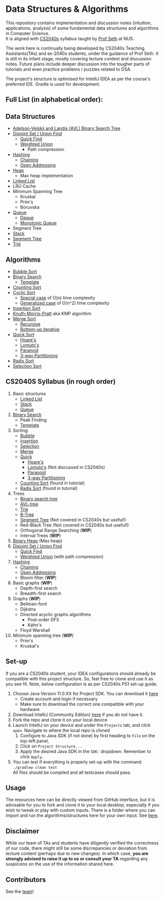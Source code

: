 # Data Structures & Algorithms

This repository contains implementation and discussion notes (intuition, applications, analysis) 
of some fundamental data structures and algorithms in Computer Science. <br>
It is aligned with [CS2040s](https://nusmods.com/courses/CS2040S/data-structures-and-algorithms) syllabus taught by 
[Prof Seth](https://www.comp.nus.edu.sg/cs/people/gilbert/) at NUS. 

The work here is continually being developed by CS2040s Teaching Assistants(TAs) and ex-2040s students, 
under the guidance of Prof Seth.
It is still in its infant stage, mostly covering lecture content and discussion notes.
Future plans include deeper discussion into the tougher parts of tutorials and even practice problems / puzzles related
to DSA.

The project's structure is optimised for IntelliJ IDEA as per the course's preferred IDE. 
Gradle is used for development.

## Full List (in alphabetical order):

## Data Structures
- [Adelson-Velskii and Landis (AVL) Binary Search Tree](src/main/java/dataStructures/avlTree)
- [Disjoint Set / Union Find](src/main/java/dataStructures/disjointSet)
    * [Quick Find](src/main/java/dataStructures/disjointSet/quickFind)
    * [Weighted Union](src/main/java/dataStructures/disjointSet/weightedUnion)
      * Path compression
- [Hashing](src/main/java/dataStructures/hashSet)
    * [Chaining](src/main/java/dataStructures/hashSet/chaining)
    * [Open Addressing](src/main/java/dataStructures/hashSet/openAddressing)
- [Heap](src/main/java/dataStructures/heap)
    * Max heap implementation 
- [Linked List](src/main/java/dataStructures/linkedList)
- LRU Cache
- Minimum Spanning Tree 
    * Kruskal
    * Prim's
    * Boruvska
- [Queue](src/main/java/dataStructures/queue)
  - [Deque](src/main/java/dataStructures/queue/Deque)
  - [Monotonic Queue](src/main/java/dataStructures/queue/monotonicQueue)
- Segment Tree
- [Stack](src/main/java/dataStructures/stack)
- [Segment Tree](src/main/java/dataStructures/segmentTree)
- [Trie](src/main/java/dataStructures/trie)

## Algorithms
- [Bubble Sort](src/main/java/algorithms/sorting/bubbleSort)
- [Binary Search](src/main/java/algorithms/binarySearch)
    * [Template](src/main/java/algorithms/binarySearch/binarySearchTemplated)
- [Counting Sort](src/main/java/algorithms/sorting/countingSort)
- [Cyclic Sort](src/main/java/algorithms/sorting/cyclicSort)
    * [Special case](src/main/java/algorithms/sorting/cyclicSort/simple) of O(n) time complexity
    * [Generalized case](src/main/java/algorithms/sorting/cyclicSort/generalised) of O(n^2) time complexity
- [Insertion Sort](src/main/java/algorithms/sorting/insertionSort)
- [Knuth-Morris-Pratt](src/main/java/algorithms/patternFinding) aka KMP algorithm
- [Merge Sort](src/main/java/algorithms/sorting/mergeSort)
    * [Recursive](src/main/java/algorithms/sorting/mergeSort/recursive)
    * [Bottom-up iterative](src/main/java/algorithms/sorting/mergeSort/iterative)
- [Quick Sort](src/main/java/algorithms/sorting/quickSort/)
    * [Hoare's](src/main/java/algorithms/sorting/quickSort/hoares)
    * [Lomuto's](src/main/java/algorithms/sorting/quickSort/lomuto)
    * [Paranoid](src/main/java/algorithms/sorting/quickSort/paranoid)
    * [3-way Partitioning](src/main/java/algorithms/sorting/quickSort/threeWayPartitioning)
- [Radix Sort](src/main/java/algorithms/sorting/radixSort)
- [Selection Sort](src/main/java/algorithms/sorting/selectionSort)

## CS2040S Syllabus (in rough order)
1. Basic structures
    * [Linked List](src/main/java/dataStructures/linkedList)
    * [Stack](src/main/java/dataStructures/stack)
    * [Queue](src/main/java/dataStructures/queue)
2. [Binary Search](src/main/java/algorithms/binarySearch)
    * Peak Finding
    * [Template](src/main/java/algorithms/binarySearch/binarySearchTemplated)
3. Sorting
    * [Bubble](src/main/java/algorithms/sorting/bubbleSort)
    * [Insertion](src/main/java/algorithms/sorting/insertionSort)
    * [Selection](src/main/java/algorithms/sorting/selectionSort)
    * [Merge](src/main/java/algorithms/sorting/mergeSort)
    * [Quick](src/main/java/algorithms/sorting/quickSort)
      * [Hoare's](src/main/java/algorithms/sorting/quickSort/hoares)
      * [Lomuto's](src/main/java/algorithms/sorting/quickSort/lomuto) (Not discussed in CS2040s)
      * [Paranoid](src/main/java/algorithms/sorting/quickSort/paranoid)
      * [3-way Partitioning](src/main/java/algorithms/sorting/quickSort/threeWayPartitioning)
    * [Counting Sort](src/main/java/algorithms/sorting/countingSort) (found in tutorial)
    * [Radix Sort](src/main/java/algorithms/sorting/radixSort) (found in tutorial)
4. Trees
    * [Binary search tree](src/main/java/dataStructures/binarySearchTree)
    * [AVL-tree](src/main/java/dataStructures/avlTree)
    * [Trie](src/main/java/dataStructures/trie)
    * [B-Tree](src/main/java/dataStructures/bTree)
    * [Segment Tree](src/main/java/dataStructures/segmentTree) (Not covered in CS2040s but useful!)
    * Red-Black Tree (Not covered in CS2040s but useful!)
    * Orthogonal Range Searching (**WIP**)
    * Interval Trees (**WIP**)
5. [Binary Heap](src/main/java/dataStructures/heap) (Max heap)
6. [Disjoint Set / Union Find](src/main/java/dataStructures/disjointSet)
    * [Quick Find](src/main/java/dataStructures/disjointSet/quickFind)
    * [Weighted Union](src/main/java/dataStructures/disjointSet/weightedUnion) (with path compression)
7. [Hashing](src/main/java/dataStructures/hashSet)
    * [Chaining](src/main/java/dataStructures/hashSet/chaining)
    * [Open Addressing](src/main/java/dataStructures/hashSet/openAddressing)
    * Bloom filter (**WIP**)
8. Basic graphs (**WIP**)
    * Depth-first search
    * Breadth-first search
9. Graphs (**WIP**)
    * Bellman-ford
    * Dijkstra
    * Directed acyclic graphs algorithms 
      * Post-order DFS
      * Kahn's
    * Floyd Warshall 
10. Minimum spanning tree (**WIP**)
    * Prim's
    * Kruskal's

## Set-up 
If you are a CS2040s student, your IDEA configurations should already be compatible with this project structure. So, 
feel free to clone and use it as you see fit. Note, below configuration is as per CS2040s PS1 set-up guide.

1. Choose Java Version 11.0.XX for Project SDK. You can download it [here](https://www.oracle.com/java/technologies/downloads/#java11)
   - Create account and login if necessary
   - Make sure to download the correct one compatible with your hardware
2. Download IntelliJ (Community Edition) [here](https://www.jetbrains.com/idea/download/?section=mac) if you do not have it.
3. Fork the repo and clone it on your local device
4. Launch IntelliJ on your device and under the `Projects` tab, and click `open`. Navigate to where the local repo is 
cloned 
   1. Configure to Java SDK (if not done) by first heading to `File` on the top-left panel,
   2. Click on `Project Structure...`
   3. Apply the desired Java SDK in the `SDK:` dropdown. Remember to click `Apply`.
5. You can test if everything is properly set-up with the command: <br/>
`./gradlew clean test` <br/>
All files should be compiled and all testcases should pass.

## Usage
The resources here can be directly viewed from GitHub interface, but it is advisable for you to fork and clone 
it to your local desktop, especially if you wish to tweak or play with custom inputs. There is a folder where you can 
import and run the algorithms/structures here for your own input. See [here](scripts/README.md).

## Disclaimer
While our team of TAs and students have diligently verified the correctness of our code, there might still be
some discrepancies or deviation from lecture content (perhaps due to new changes). 
In which case, **you are strongly advised to raise it up to us or consult your TA** regarding any suspicions 
on the use of the information shared here.

## Contributors
See the [team](docs/team/profiles.md)!
